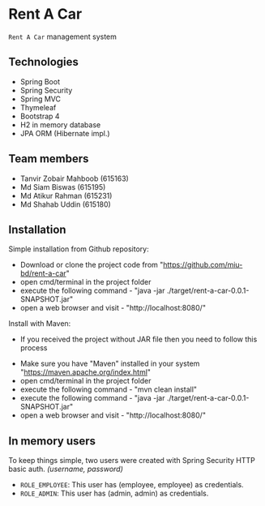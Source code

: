 # Rent A Car
`Rent A Car` management system


## Technologies

* Spring Boot
* Spring Security
* Spring MVC
* Thymeleaf
* Bootstrap 4
* H2 in memory database
* JPA ORM (Hibernate impl.)

## Team members

- Tanvir Zobair Mahboob (615163)
- Md Siam Biswas (615195) 
- Md Atikur Rahman (615231)
- Md Shahab Uddin (615180)

## Installation

Simple installation from Github repository:

- Download or clone the project code from "https://github.com/miu-bd/rent-a-car"
- open cmd/terminal in the project folder
- execute the following command - "java -jar ./target/rent-a-car-0.0.1-SNAPSHOT.jar"
- open a web browser and visit - "http://localhost:8080/"


Install with Maven:

* If you received the project without JAR file then you need to follow this process 

- Make sure you have "Maven" installed in your system "https://maven.apache.org/index.html"
- open cmd/terminal in the project folder
- execute the following command - "mvn clean install"
- execute the following command - "java -jar ./target/rent-a-car-0.0.1-SNAPSHOT.jar"
- open a web browser and visit - "http://localhost:8080/"

## In memory users

To keep things simple, two users were created with Spring Security HTTP basic auth. _(username, password)_

* `ROLE_EMPLOYEE`: This user has (employee, employee) as credentials.
* `ROLE_ADMIN`: This user has (admin, admin) as credentials. 

